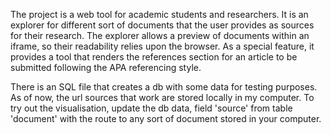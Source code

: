 The project is a web tool for academic students and researchers.
It is an explorer for different sort of documents that the user provides as sources for their research.
The explorer allows a preview of documents within an iframe, so their readability relies upon the browser. 
As a special feature, it provides a tool that renders the references section for an article to be submitted following the APA referencing style.

There is an SQL file that creates a db with some data for testing purposes.
As of now, the url sources that work are stored locally in my computer. To try out the visualisation, update the db data, field 'source' from table 'document' with the route to any sort of document stored in your computer. 
